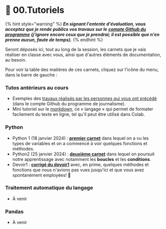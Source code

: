 # 🚸 00.Tutoriels

{% hint style="warning" %}
_**En signant l'entente d'évaluation, vous acceptez que je rende publics vos travaux sur le**_ [_**compte Github du programme**_](https://github.com/Journalisme-UQAM) _**(j'ignore encore ceux que je prendrai; il est possible que n'en prenne aucun, faute de temps).**_
{% endhint %}

Seront déposés ici, tout au long de la session, les carnets que je vais réaliser en classe avec vous, ainsi que d'autres éléments de documentation, au besoin.

Pour voir la table des matières de ces carnets, cliquez sur l'icône du menu, dans la barre de gauche :

### Tutos antérieurs au cours

* Exemples des [travaux réalisés par les personnes qui vous ont précédé](https://github.com/Journalisme-UQAM/) (dans le compte Github du programme de journalisme).
* Mini tutoriel sur le [_markdown_](https://colab.research.google.com/drive/1nQf6fBVpfhkJxOMGJw\_9G1lwwZBxdczU?usp=sharing), ce « langage » qui permet de formater facilement du texte en ligne, tel qu'il peut être utilisé dans Colab.

### Python

* Python 1 (18 janvier 2024) : [**premier carnet**](https://colab.research.google.com/drive/1IbuHbgqW60NnHWWyWJ3zhGfPZdT6XQbd?usp=sharing) dans lequel on a vu les types de variables et on a commencé à voir quelques fonctions et méthodes.
* Python2 (25 janvier 2024) : [**deuxième carnet**](https://colab.research.google.com/drive/13pFebaatJdJL\_LLInxpsM9qbctzD0RTL?usp=sharing) dans lequel on poursuit notre apprentissage avec notamment les **boucles** et les **conditions**.
* Devoir1 : [**corrigé du devoir1**](https://colab.research.google.com/drive/142O6fWEZceMRq5Iq4M9ozTD1l5\_-bhNj?usp=sharing) avec, en prime, quelques méthodes et fonctions que nous n'avions pas vues jusqu'ici et que vous avez spontanément employées! 🥳

### Traitement automatique du langage

* À venir

### Pandas

* À venir
